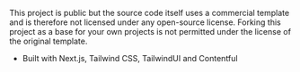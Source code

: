 This project is public but the source code itself uses a commercial template and is therefore not licensed under any open-source license. Forking this project as a base for your own projects is not permitted under the license of the original template.

- Built with Next.js, Tailwind CSS, TailwindUI and Contentful
